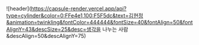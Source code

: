 ![header](https://capsule-render.vercel.app/api?type=cylinder&color=0:FFe4e1,100:F5F5dc&text=김현정&animation=twinkling&fontColor=444444&fontSize=40&fontAlign=50&fontAlignY=43&descSize=25&desc=생각을 나누는 사람&descAlign=50&descAlignY=75)

